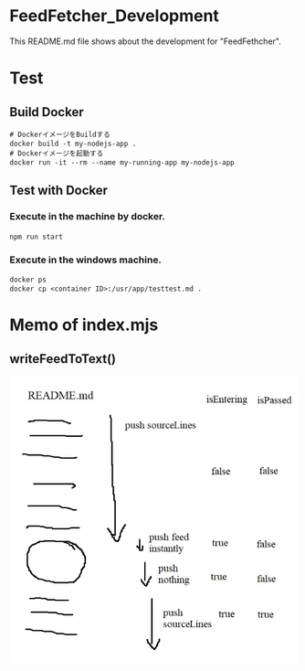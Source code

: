 # FeedFetcher_Development
This README.md file shows about the development for "FeedFethcher".

# Test

## Build Docker

```dosbatch
# DockerイメージをBuildする
docker build -t my-nodejs-app .
# Dockerイメージを起動する
docker run -it --rm --name my-running-app my-nodejs-app
```

## Test with Docker

### Execute in the machine by docker.

```dosbatch
npm run start
```

### Execute in the windows machine.

```dosbatch
docker ps
docker cp <container ID>:/usr/app/testtest.md .
```

# Memo of index.mjs

## writeFeedToText()

![](memo_writeFeedToText.jpg)
